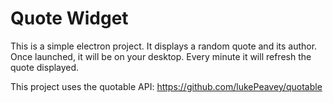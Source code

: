 # Quote Widget

This is a simple electron project. It displays a random quote and its author. Once launched, it will be on your desktop. Every minute it will refresh the quote displayed.

This project uses the quotable API: https://github.com/lukePeavey/quotable